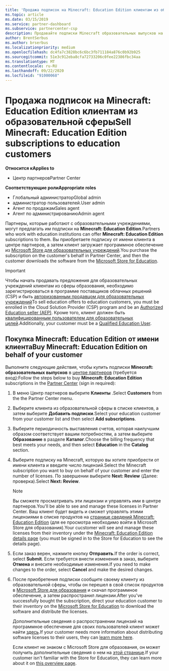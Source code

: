 ```yaml
---
title: 'Продажа подписок на Minecraft: Education Edition клиентам из образовательной сферы'
ms.topic: article
ms.date: 03/15/2019
ms.service: partner-dashboard
ms.subservice: partnercenter-csp
description: Продавайте подписки Minecraft образовательных выпусков на квалифицированных учебных учреждениях, которые затем смогут скачать их из магазина Microsoft для образовательных учреждений.
author: BrentSerbus
ms.author: brserbus
ms.localizationpriority: medium
ms.openlocfilehash: dc4fa7c3828bc6c6bc3fb711184a876c0b92b925
ms.sourcegitcommit: 51e3c912eba8cfa72733206c0fee22386fbc34aa
ms.translationtype: MT
ms.contentlocale: ru-RU
ms.lasthandoff: 09/22/2020
ms.locfileid: "91000068"
---
```

# <a name="sell-minecraft-education-edition-subscriptions-to-education-customers"></a><span data-ttu-id="4a05a-103">Продажа подписок на Minecraft: Education Edition клиентам из образовательной сферы</span><span class="sxs-lookup"><span data-stu-id="4a05a-103">Sell Minecraft: Education Edition subscriptions to education customers</span></span>

<span data-ttu-id="4a05a-104">**Относится к**</span><span class="sxs-lookup"><span data-stu-id="4a05a-104">**Applies to**</span></span>

-  <span data-ttu-id="4a05a-105">Центр партнеров</span><span class="sxs-lookup"><span data-stu-id="4a05a-105">Partner Center</span></span>

<span data-ttu-id="4a05a-106">**Соответствующие роли**</span><span class="sxs-lookup"><span data-stu-id="4a05a-106">**Appropriate roles**</span></span>
-   <span data-ttu-id="4a05a-107">Глобальный администратор</span><span class="sxs-lookup"><span data-stu-id="4a05a-107">Global admin</span></span>
-   <span data-ttu-id="4a05a-108">администратор пользователей.</span><span class="sxs-lookup"><span data-stu-id="4a05a-108">User admin</span></span>
-   <span data-ttu-id="4a05a-109">Агент по продажам</span><span class="sxs-lookup"><span data-stu-id="4a05a-109">Sales agent</span></span>
-   <span data-ttu-id="4a05a-110">Агент по администрированию</span><span class="sxs-lookup"><span data-stu-id="4a05a-110">Admin agent</span></span>

<span data-ttu-id="4a05a-111">Партнеры, которые работают с образовательными учреждениями, могут предлагать им подписки на **Minecraft: Education Edition**.</span><span class="sxs-lookup"><span data-stu-id="4a05a-111">Partners who work with education institutions can offer **Minecraft: Education Edition** subscriptions to them.</span></span> <span data-ttu-id="4a05a-112">Вы приобретаете подписку от имени клиента в центре партнеров, а затем клиент загружает программное обеспечение из [Microsoft Store для образовательных учреждений](https://educationstore.microsoft.com).</span><span class="sxs-lookup"><span data-stu-id="4a05a-112">You purchase the subscription on the customer's behalf in Partner Center, and then the customer downloads the software from the [Microsoft Store for Education](https://educationstore.microsoft.com).</span></span> 

>[!IMPORTANT]
><span data-ttu-id="4a05a-113">Чтобы начать продавать предложения для образовательных учреждений клиентам из сферы образования, необходимо зарегистрироваться в программе поставщиков облачных решений (CSP) и быть [авторизованным продавцом для образовательных учреждений](https://www.mepn.com)</span><span class="sxs-lookup"><span data-stu-id="4a05a-113">To sell education offers to education customers, you must be enrolled in the Cloud Solution Provider (CSP) program and be an [Authorized Education seller (AEP)](https://www.mepn.com).</span></span> <span data-ttu-id="4a05a-114">Кроме того, клиент должен быть [квалифицированным пользователем для образовательных целей](https://www.microsoftvolumelicensing.com/DocumentSearch.aspx?Mode=3&DocumentTypeId=7).</span><span class="sxs-lookup"><span data-stu-id="4a05a-114">Additionally, your customer must be a [Qualified Education User](https://www.microsoftvolumelicensing.com/DocumentSearch.aspx?Mode=3&DocumentTypeId=7).</span></span>  

 
## <a name="buy-minecraft-education-edition-on-behalf-of-your-customer"></a><span data-ttu-id="4a05a-115">Покупка **Minecraft: Education Edition** от имени клиента</span><span class="sxs-lookup"><span data-stu-id="4a05a-115">Buy **Minecraft: Education Edition** on behalf of your customer</span></span>

<span data-ttu-id="4a05a-116">Выполните следующие действия, чтобы купить подписки **Minecraft: образовательных выпусков** в [центре партнеров](https://partnercenter.microsoft.com/pcv/dashboard/overview
) (требуется вход):</span><span class="sxs-lookup"><span data-stu-id="4a05a-116">Follow the steps below to buy **Minecraft: Education Edition** subscriptions in the [Partner Center](https://partnercenter.microsoft.com/pcv/dashboard/overview
) (sign in required):</span></span>

  1.  <span data-ttu-id="4a05a-117">В меню Центр партнеров выберите **Клиенты** .</span><span class="sxs-lookup"><span data-stu-id="4a05a-117">Select **Customers** from the the Partner Center menu.</span></span>
  
  2.  <span data-ttu-id="4a05a-118">Выберите клиента из образовательной сферы в списке клиентов, а затем выберите **Добавить подписки**.</span><span class="sxs-lookup"><span data-stu-id="4a05a-118">Select your education customer from your customer list and then select **Add subscriptions**.</span></span>
  
  3.  <span data-ttu-id="4a05a-119">Выберите периодичность выставления счетов, которая наилучшим образом соответствует вашим потребностям, а затем выберите **Образование** в разделе **Каталог**.</span><span class="sxs-lookup"><span data-stu-id="4a05a-119">Choose the billing frequency that best meets your needs, and then select **Education** in the **Catalog** section.</span></span>

  4.  <span data-ttu-id="4a05a-120">Выберите подписку на Minecraft, которую вы хотите приобрести от имени клиента и введите число лицензий.</span><span class="sxs-lookup"><span data-stu-id="4a05a-120">Select the Minecraft subscription you want to buy on behalf of your customer and enter the number of licenses.</span></span> <span data-ttu-id="4a05a-121">По завершении выберите **Next: Review** (Далее: проверка).</span><span class="sxs-lookup"><span data-stu-id="4a05a-121">Select **Next: Review**.</span></span>

      >[!NOTE]
      ><span data-ttu-id="4a05a-122">Вы сможете просматривать эти лицензии и управлять ими в центре партнеров.</span><span class="sxs-lookup"><span data-stu-id="4a05a-122">You'll be able to see and manage these licenses in Partner Center.</span></span> <span data-ttu-id="4a05a-123">Ваш клиент будет видеть и сможет управлять этими лицензиями в списке продуктов на [странице сведений Minecraft: Education Edition](https://educationstore.microsoft.com/store/details/minecraft-education-edition/9nblggh4r2r6) (для ее просмотра необходимо войти в Microsoft Store для образования).</span><span class="sxs-lookup"><span data-stu-id="4a05a-123">Your cucstomer will see and manage these licenses from their inventory under the [Minecraft: Education Edition details page](https://educationstore.microsoft.com/store/details/minecraft-education-edition/9nblggh4r2r6) (you must be signed in to the Store for Education to see the details page).</span></span> 

  5.  <span data-ttu-id="4a05a-124">Если заказ верен, нажмите кнопку **Отправить**.</span><span class="sxs-lookup"><span data-stu-id="4a05a-124">If the order is correct, select **Submit**.</span></span> <span data-ttu-id="4a05a-125">Если требуется внести изменения в заказ, выберите **Отмена** и внесите необходимые изменения.</span><span class="sxs-lookup"><span data-stu-id="4a05a-125">If you need to make changes to the order, select **Cancel** and make the desired changes.</span></span>   

  6.  <span data-ttu-id="4a05a-126">После приобретения подписки сообщите своему клиенту из образовательной сферы, чтобы он перешел в свой список продуктов в [Microsoft Store для образования](https://educationstore.microsoft.com) и скачал программное обеспечение, а затем распространил лицензии.</span><span class="sxs-lookup"><span data-stu-id="4a05a-126">After you've successfully bought the subscription, direct your education customer to their inventory on the [Microsoft Store for Education](https://educationstore.microsoft.com) to download the software and distribute the licenses.</span></span>

      <span data-ttu-id="4a05a-127">Дополнительные сведения о распространении лицензий на программное обеспечение для своих пользователей клиент может найти [здесь](/education/windows/school-get-minecraft#distribute-minecraft).</span><span class="sxs-lookup"><span data-stu-id="4a05a-127">If your customer needs more information about distributing software licenses to their users, they can [learn more here](/education/windows/school-get-minecraft#distribute-minecraft).</span></span>  
  
      <span data-ttu-id="4a05a-128">Если клиент не знаком с Microsoft Store для образования, он может получить дополнительные сведения о нем на [этой странице](/microsoft-store/windows-store-for-business-overview).</span><span class="sxs-lookup"><span data-stu-id="4a05a-128">If your customer isn't familiar with the Store for Education, they can learn more about it on [this overview page](/microsoft-store/windows-store-for-business-overview).</span></span>  


